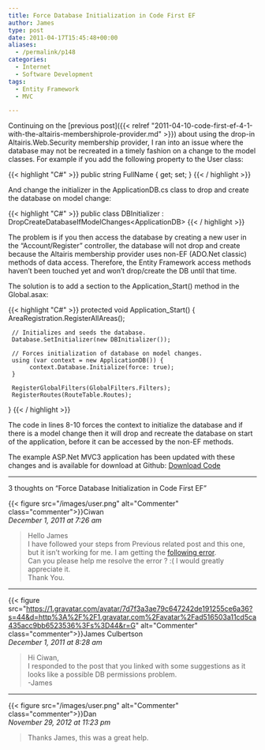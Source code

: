 ```yaml
---
title: Force Database Initialization in Code First EF
author: James
type: post
date: 2011-04-17T15:45:48+00:00
aliases:
  - /permalink/p148
categories:
  - Internet
  - Software Development
tags:
  - Entity Framework
  - MVC

---
```

Continuing on the [previous post]({{< relref "2011-04-10-code-first-ef-4-1-with-the-altairis-membershiprole-provider.md" >}}) about using the drop-in Altairis.Web.Security membership provider, I ran into an issue where the database may not be recreated in a timely fashion on a change to the model classes. For example if you add the following property to the User class:

{{< highlight "C#" >}}
public string FullName { get; set; }
{{< / highlight >}}

And change the initializer in the ApplicationDB.cs class to drop and create the database on model change:

{{< highlight "C#" >}}
public class DBInitializer : DropCreateDatabaseIfModelChanges&lt;ApplicationDB&gt; 
{{< / highlight >}}

The problem is if you then access the database by creating a new user in the “Account/Register” controller, the database will not drop and create because the Altairis membership provider uses non-EF (ADO.Net classic) methods of data access. Therefore, the Entity Framework access methods haven’t been touched yet and won’t drop/create the DB until that time.

The solution is to add a section to the Application_Start() method in the Global.asax:

{{< highlight "C#" >}}
protected void Application_Start() {
     AreaRegistration.RegisterAllAreas();

     // Initializes and seeds the database.
     Database.SetInitializer(new DBInitializer());

     // Forces initialization of database on model changes.
     using (var context = new ApplicationDB()) {
          context.Database.Initialize(force: true);
     }

     RegisterGlobalFilters(GlobalFilters.Filters);
     RegisterRoutes(RouteTable.Routes);
}
{{< / highlight >}}

The code in lines 8-10 forces the context to initialize the database and if there is a model change then it will drop and recreate the database on start of the application, before it can be accessed by the non-EF methods.

The example ASP.Net MVC3 application has been updated with these changes and is available for download at Github: [Download Code][1]

****

3 thoughts on “Force Database Initialization in Code First EF”

{{< figure src="/images/user.png" alt="Commenter" class="commenter">}}Ciwan  
_December 1, 2011 at 7:26 am_

>Hello James  
I have followed your steps from Previous related post and this one, but it isn’t working for me. I am getting the [following error](http://tinyurl.com/cwa34dm).  
Can you please help me resolve the error ? :( I would greatly appreciate it.  
Thank You.

****

{{< figure src="https://1.gravatar.com/avatar/7d7f3a3ae79c647242de191255ce6a36?s=44&d=http%3A%2F%2F1.gravatar.com%2Favatar%2Fad516503a11cd5ca435acc9bb6523536%3Fs%3D44&r=G" alt="Commenter" class="commenter">}}James Culbertson  
_December 1, 2011 at 8:28 am_

>Hi Ciwan,  
I responded to the post that you linked with some suggestions as it looks like a possible DB permissions problem.  
-James

****

{{< figure src="/images/user.png" alt="Commenter" class="commenter">}}Dan  
_November 29, 2012 at 11:23 pm_

>Thanks James, this was a great help.

 [1]: https://github.com/turnkey-commerce/CodeFirstAltairis/
